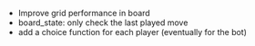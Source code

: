 - Improve grid performance in board
- board_state: only check the last played move
- add a choice function for each player (eventually for the bot)
